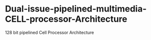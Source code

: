 # Dual-issue-pipelined-multimedia-CELL-processor-Architecture
128 bit pipelined Cell Processor Architecture
